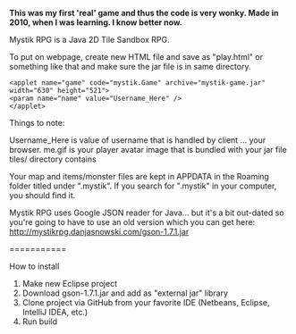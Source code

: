 **This was my first 'real' game and thus the code is very wonky. Made in 2010, when I was learning. I know better now.**

Mystik RPG is a Java 2D Tile Sandbox RPG.

To put on webpage, create new HTML file and save as "play.html" or something like that and make sure the jar file is in same directory.

    <applet name="game" code="mystik.Game" archive="mystik-game.jar" width="630" height="521">
    <param name="name" value="Username_Here" />
    </applet>

Things to note:

Username_Here is value of username that is handled by client ... your browser.
me.gif is your player avatar image that is bundled with your jar file
tiles/ directory contains

Your map and items/monster files are kept in APPDATA in the Roaming folder titled under ".mystik". If you search for ".mystik" in your computer, you should find it.

Mystik RPG uses Google JSON reader for Java... but it's a bit out-dated so you're going to have to use an old version which you can get here: http://mystikrpg.danjasnowski.com/gson-1.7.1.jar

===========

How to install

1. Make new Eclipse project
2. Download gson-1.7.1.jar and add as "external jar" library
3. Clone project via GitHub from your favorite IDE (Netbeans, Eclipse, IntelliJ IDEA, etc.)
4. Run build
